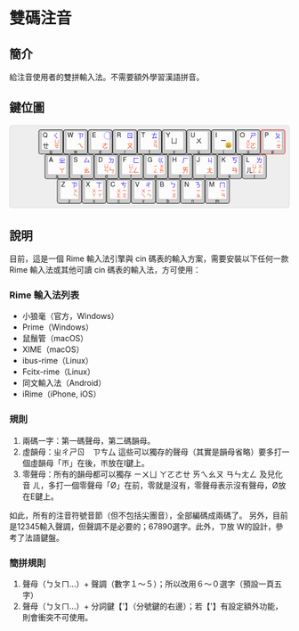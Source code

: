 # 雙碼注音
## 簡介
 給注音使用者的雙拼輸入法。不需要額外學習漢語拼音。

## 鍵位圖
 ![image](https://github.com/imper0502/double-bopomo/blob/master/double-bopomo-keyboard-layout.jpg)

## 說明
  目前，這是一個 Rime 輸入法引擎與 cin 碼表的輸入方案，需要安裝以下任何一款 Rime 輸入法或其他可讀 cin 碼表的輸入法，方可使用：
### Rime 輸入法列表   
   - 小狼毫（官方，Windows）
   - Prime（Windows）
   - 鼠鬚管（macOS）
   - XIME（macOS）
   - ibus-rime（Linux）
   - Fcitx-rime（Linux）
   - 同文輸入法（Android）
   - iRime（iPhone, iOS）
### 規則   
 1. 兩碼一字：第一碼聲母，第二碼韻母。
 2. 虛韻母：ㄓㄔㄕㄖ　ㄗㄘ厶  這些可以獨存的聲母（其實是韻母省略）要多打一個虛韻母「ㄭ」在後，ㄭ放在I鍵上。
 3. 零聲母：所有的韻母都可以獨存 ㄧㄨㄩ ㄚㄛㄜㄝ ㄞㄟㄠㄡ ㄢㄣㄤㄥ 及兒化音 ㄦ，多打一個零聲母「Ø」在前，零就是沒有，零聲母表示沒有聲母，Ø放在E鍵上。
 
 如此，所有的注音符號音節（但不包括尖團音），全部編碼成兩碼了。
 另外，目前是12345輸入聲調，但聲調不是必要的；67890選字。此外，ㄗ放 W的設計，參考了法語鍵盤。
 
### 簡拼規則
 1. 聲母（ㄅㄆㄇ…）+ 聲調（數字１～５）；所以改用６～０選字（預設一頁五字）
 2. 聲母（ㄅㄆㄇ…）+ 分詞鍵【'】（分號鍵的右邊）；若【'】有設定額外功能，則會衝突不可使用。
